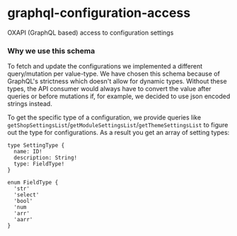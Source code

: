 # graphql-configuration-access
OXAPI (GraphQL based) access to configuration settings


### Why we use this schema
To fetch and update the configurations we implemented a different query/mutation per value-type.
We have chosen this schema because of GraphQL's strictness which doesn't allow for dynamic types. Without these types,
the API consumer would always have to convert the value after queries or before mutations if, for example,
we decided to use json encoded strings instead.

To get the specific type of a configuration, we provide queries like
`getShopSettingsList`/`getModuleSettingsList`/`getThemeSettingsList` to figure out the type for configurations.
As a result you get an array of setting types:

```
type SettingType {
  name: ID!
  description: String!
  type: FieldType!
}

enum FieldType {
  'str'
  'select'
  'bool'
  'num
  'arr'
  'aarr'
}
```
